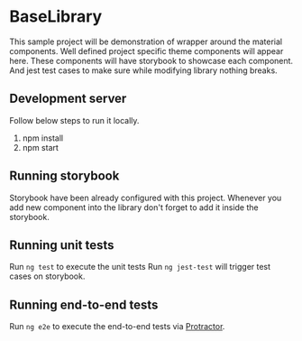 # BaseLibrary

This sample project will be demonstration of wrapper around the material components. Well defined project specific theme components will appear here. These components will have storybook to showcase each component. And jest test cases to make sure while modifying library nothing breaks. 

## Development server

Follow below steps to run it locally.
1. npm install
2. npm start

## Running storybook

Storybook have been already configured with this project. Whenever you add new component into the library don't forget to add it inside the storybook.

## Running unit tests

Run `ng test` to execute the unit tests
Run `ng jest-test` will trigger test cases on storybook.

## Running end-to-end tests

Run `ng e2e` to execute the end-to-end tests via [Protractor](http://www.protractortest.org/).
